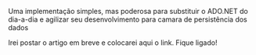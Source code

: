 Uma implementação simples, mas poderosa para substituir o ADO.NET do dia-a-dia e agilizar seu desenvolvimento para camara de persistência dos dados

Irei postar o artigo em breve e colocarei aqui o link. Fique ligado!


